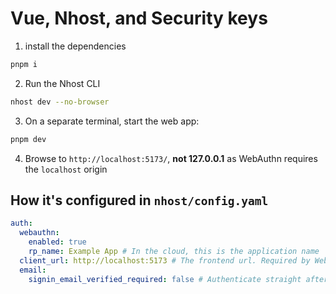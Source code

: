 # Vue, Nhost, and Security keys

1. install the dependencies

```sh
pnpm i
```

2. Run the Nhost CLI

```sh
nhost dev --no-browser
```

3. On a separate terminal, start the web app:

```sh
pnpm dev
```

4. Browse to `http://localhost:5173/`, **not 127.0.0.1** as WebAuthn requires the `localhost` origin

## How it's configured in `nhost/config.yaml`

```yaml
auth:
  webauthn:
    enabled: true
    rp_name: Example App # In the cloud, this is the application name
  client_url: http://localhost:5173 # The frontend url. Required by Webauthn
  email:
    signin_email_verified_required: false # Authenticate straight after adding the security key, instead of having to click on the verification email
```
